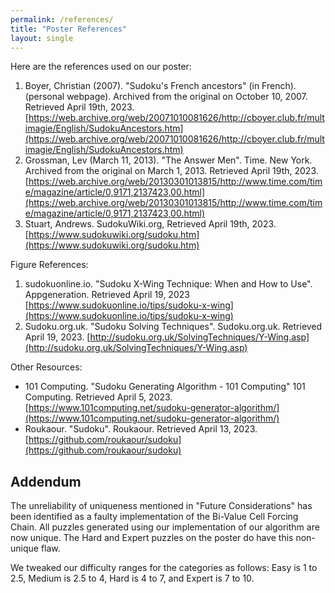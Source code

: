 ```yaml
---
permalink: /references/
title: "Poster References"
layout: single
---
```


Here are the references used on our poster:

1. Boyer, Christian (2007). "Sudoku's French ancestors" (in French). (personal webpage). Archived from the original on October 10, 2007. Retrieved April 19th, 2023. [https://web.archive.org/web/20071010081626/http://cboyer.club.fr/multimagie/English/SudokuAncestors.htm](https://web.archive.org/web/20071010081626/http://cboyer.club.fr/multimagie/English/SudokuAncestors.htm​)
1. Grossman, Lev (March 11, 2013). "The Answer Men". Time. New York. Archived from the original on March 1, 2013. Retrieved April 19th, 2023. [https://web.archive.org/web/20130301013815/http://www.time.com/time/magazine/article/0,9171,2137423,00.html](https://web.archive.org/web/20130301013815/http://www.time.com/time/magazine/article/0,9171,2137423,00.html)​
1. Stuart, Andrews. SudokuWiki.org, Retrieved April 19th, 2023. [https://www.sudokuwiki.org/sudoku.htm](https://www.sudokuwiki.org/sudoku.htm)

Figure References:

1. sudokuonline.io. "Sudoku X-Wing Technique: When and How to Use". Appgeneration. Retrieved April 19, 2023 [https://www.sudokuonline.io/tips/sudoku-x-wing](https://www.sudokuonline.io/tips/sudoku-x-wing)
2. Sudoku.org.uk. "Sudoku Solving Techniques". Sudoku.org.uk. Retrieved April 19, 2023. [http://sudoku.org.uk/SolvingTechniques/Y-Wing.asp](http://sudoku.org.uk/SolvingTechniques/Y-Wing.asp)

Other Resources:

- 101 Computing. "Sudoku Generating Algorithm - 101 Computing" 101 Computing. Retrieved April 5, 2023. [https://www.101computing.net/sudoku-generator-algorithm/​](https://www.101computing.net/sudoku-generator-algorithm/​)
- Roukaour. "Sudoku". Roukaour. Retrieved April 13, 2023. [https://github.com/roukaour/sudoku​](https://github.com/roukaour/sudoku​)

## Addendum

The unreliability of uniqueness mentioned in "Future Considerations" has been identified as a faulty implementation of the Bi-Value Cell Forcing Chain. All puzzles generated using our implementation of our algorithm are now unique. The Hard and Expert puzzles on the poster do have this non-unique flaw.

We tweaked our difficulty ranges for the categories as follows: Easy is 1 to 2.5, Medium is 2.5 to 4, Hard is 4 to 7, and Expert is 7 to 10.
